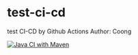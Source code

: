 # test-ci-cd
test CI-CD by Github Actions
Author: Coong

[![Java CI with Maven](https://github.com/congtranh1409/test-ci-cd/actions/workflows/maven.yml/badge.svg?branch=main)](https://github.com/congtranh1409/test-ci-cd/actions/workflows/maven.yml)
